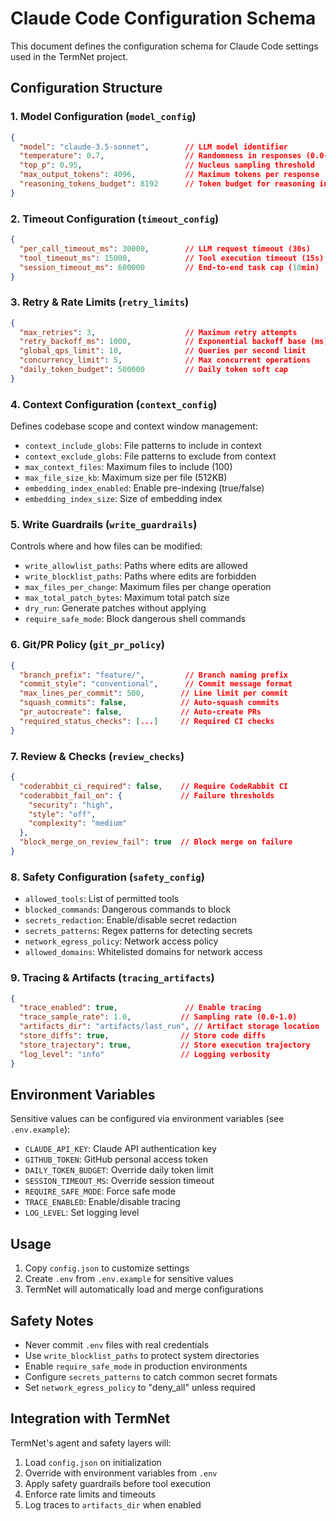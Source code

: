 # Claude Code Configuration Schema

This document defines the configuration schema for Claude Code settings used in the TermNet project.

## Configuration Structure

### 1. Model Configuration (`model_config`)
```json
{
  "model": "claude-3.5-sonnet",        // LLM model identifier
  "temperature": 0.7,                  // Randomness in responses (0.0-1.0)
  "top_p": 0.95,                       // Nucleus sampling threshold
  "max_output_tokens": 4096,           // Maximum tokens per response
  "reasoning_tokens_budget": 8192      // Token budget for reasoning in long edits
}
```

### 2. Timeout Configuration (`timeout_config`)
```json
{
  "per_call_timeout_ms": 30000,        // LLM request timeout (30s)
  "tool_timeout_ms": 15000,            // Tool execution timeout (15s)
  "session_timeout_ms": 600000         // End-to-end task cap (10min)
}
```

### 3. Retry & Rate Limits (`retry_limits`)
```json
{
  "max_retries": 3,                    // Maximum retry attempts
  "retry_backoff_ms": 1000,            // Exponential backoff base (ms)
  "global_qps_limit": 10,              // Queries per second limit
  "concurrency_limit": 5,              // Max concurrent operations
  "daily_token_budget": 500000         // Daily token soft cap
}
```

### 4. Context Configuration (`context_config`)
Defines codebase scope and context window management:
- `context_include_globs`: File patterns to include in context
- `context_exclude_globs`: File patterns to exclude from context
- `max_context_files`: Maximum files to include (100)
- `max_file_size_kb`: Maximum size per file (512KB)
- `embedding_index_enabled`: Enable pre-indexing (true/false)
- `embedding_index_size`: Size of embedding index

### 5. Write Guardrails (`write_guardrails`)
Controls where and how files can be modified:
- `write_allowlist_paths`: Paths where edits are allowed
- `write_blocklist_paths`: Paths where edits are forbidden
- `max_files_per_change`: Maximum files per change operation
- `max_total_patch_bytes`: Maximum total patch size
- `dry_run`: Generate patches without applying
- `require_safe_mode`: Block dangerous shell commands

### 6. Git/PR Policy (`git_pr_policy`)
```json
{
  "branch_prefix": "feature/",         // Branch naming prefix
  "commit_style": "conventional",      // Commit message format
  "max_lines_per_commit": 500,        // Line limit per commit
  "squash_commits": false,            // Auto-squash commits
  "pr_autocreate": false,             // Auto-create PRs
  "required_status_checks": [...]     // Required CI checks
}
```

### 7. Review & Checks (`review_checks`)
```json
{
  "coderabbit_ci_required": false,    // Require CodeRabbit CI
  "coderabbit_fail_on": {             // Failure thresholds
    "security": "high",
    "style": "off",
    "complexity": "medium"
  },
  "block_merge_on_review_fail": true  // Block merge on failure
}
```

### 8. Safety Configuration (`safety_config`)
- `allowed_tools`: List of permitted tools
- `blocked_commands`: Dangerous commands to block
- `secrets_redaction`: Enable/disable secret redaction
- `secrets_patterns`: Regex patterns for detecting secrets
- `network_egress_policy`: Network access policy
- `allowed_domains`: Whitelisted domains for network access

### 9. Tracing & Artifacts (`tracing_artifacts`)
```json
{
  "trace_enabled": true,               // Enable tracing
  "trace_sample_rate": 1.0,           // Sampling rate (0.0-1.0)
  "artifacts_dir": "artifacts/last_run", // Artifact storage location
  "store_diffs": true,                // Store code diffs
  "store_trajectory": true,           // Store execution trajectory
  "log_level": "info"                 // Logging verbosity
}
```

## Environment Variables

Sensitive values can be configured via environment variables (see `.env.example`):

- `CLAUDE_API_KEY`: Claude API authentication key
- `GITHUB_TOKEN`: GitHub personal access token
- `DAILY_TOKEN_BUDGET`: Override daily token limit
- `SESSION_TIMEOUT_MS`: Override session timeout
- `REQUIRE_SAFE_MODE`: Force safe mode
- `TRACE_ENABLED`: Enable/disable tracing
- `LOG_LEVEL`: Set logging level

## Usage

1. Copy `config.json` to customize settings
2. Create `.env` from `.env.example` for sensitive values
3. TermNet will automatically load and merge configurations

## Safety Notes

- Never commit `.env` files with real credentials
- Use `write_blocklist_paths` to protect system directories
- Enable `require_safe_mode` in production environments
- Configure `secrets_patterns` to catch common secret formats
- Set `network_egress_policy` to "deny_all" unless required

## Integration with TermNet

TermNet's agent and safety layers will:
1. Load `config.json` on initialization
2. Override with environment variables from `.env`
3. Apply safety guardrails before tool execution
4. Enforce rate limits and timeouts
5. Log traces to `artifacts_dir` when enabled
